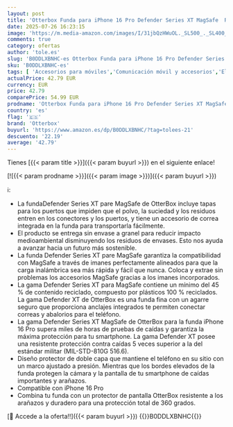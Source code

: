 ```yaml
---
layout: post
title: 'Otterbox Funda para iPhone 16 Pro Defender Series XT MagSafe  Resistente a Golpes y caídas  Ultra-Rugerizada  Testada 7X con estándares Militares anticaídas  Transparent/Negro  Sin Caja Retail'
date: 2025-07-26 16:23:15
image: 'https://m.media-amazon.com/images/I/31jbQzHWuOL._SL500_._SL400_.jpg'
comments: true
category: ofertas
author: 'tole.es'
slug: 'B0DDLXBNHC-es Otterbox Funda para iPhone 16 Pro Defender Series XT...'
sku: 'B0DDLXBNHC-es'
tags: [ 'Accesorios para móviles','Comunicación móvil y accesorios','Electrónica','Fundas básicas para teléfonos móviles','Fundas y carcasas para teléfonos móviles','iphone','magsafe','otterbox','🇪🇸', ]
actualPrice: 42.79 EUR
currency: EUR
price: 42.79
comparePrice: 54.99 EUR
prodname: 'Otterbox Funda para iPhone 16 Pro Defender Series XT MagSafe  Resistente a Golpes y caídas  Ultra-Rugerizada  Testada 7X con estándares Militares anticaídas  Transparent/Negro  Sin Caja Retail'
country: 'es'
flag: '🇪🇸'
brand: 'Otterbox'
buyurl: 'https://www.amazon.es/dp/B0DDLXBNHC/?tag=tolees-21'
descuento: '22.19'
average: '42.79'
---
```


Tienes [{{< param title >}}]({{< param buyurl >}}) en el siguiente enlace!

[![{{< param prodname >}}]({{< param image >}})]({{< param buyurl >}})

ℹ️:

- La fundaDefender Series XT pare MagSafe de OtterBox incluye tapas para los puertos que impiden que el polvo, la suciedad y los residuos entren en los conectores y los puertos, y tiene un accesorio de correa integrada en la funda para transportarla fácilmente.
- El producto se entrega sin envase a granel para reducir impacto medioambiental disminuyendo los residuos de envases. Esto nos ayuda a avanzar hacia un futuro más sostenible.
- La funda Defender Series XT pare MagSafe garantiza la compatibilidad con MagSafe a través de imanes perfectamente alineados para que la carga inalámbrica sea más rápida y fácil que nunca. Coloca y extrae sin problemas los accesorios MagSafe gracias a los imanes incorporados.
- La gama Defender Series XT para MagSafe contiene un mínimo del 45 % de contenido reciclado, compuesto por plásticos 100 % reciclados. La gama Defender XT de OtterBox es una funda fina con un agarre seguro que proporciona anclajes integrados te permiten conectar correas y abalorios para el teléfono.
- La gama Defender Series XT MagSafe de OtterBox para la funda iPhone 16 Pro supera miles de horas de pruebas de caídas y garantiza la máxima protección para tu smartphone. La gama Defender XT posee una resistente protección contra caídas 5 veces superior a la del estándar militar (MIL-STD-810G 516.6).
- Diseño protector de doble capa que mantiene el teléfono en su sitio con un marco ajustado a presión. Mientras que los bordes elevados de la funda protegen la cámara y la pantalla de tu smartphone de caídas importantes y arañazos.
- Compatible con iPhone 16 Pro
- Combina tu funda con un protector de pantalla OtterBox resistente a los arañazos y duradero para una protección total de 360 grados.

[🛒 Accede a la oferta!!]({{< param buyurl >}})
{{<world>}}B0DDLXBNHC{{</world>}}
